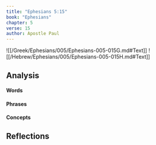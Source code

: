 ```yaml
---
title: "Ephesians 5:15"
book: "Ephesians"
chapter: 5
verse: 15
author: Apostle Paul
---
```

![[/Greek/Ephesians/005/Ephesians-005-015G.md#Text]]
![[/Hebrew/Ephesians/005/Ephesians-005-015H.md#Text]]

## Analysis

#### Words

#### Phrases

#### Concepts

## Reflections
